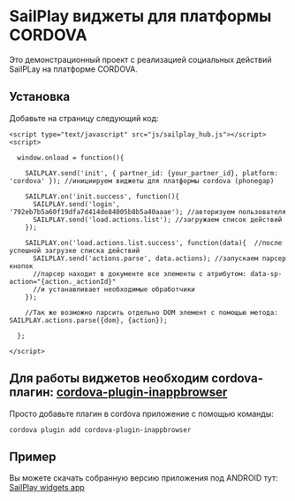 # SailPlay виджеты для платформы CORDOVA

Это демонстрационный проект с реализацией социальных действий SailPLay на платформе CORDOVA.

## Установка

Добавьте на страницу следующий код:

    <script type="text/javascript" src="js/sailplay_hub.js"></script>
    <script>

      window.onload = function(){

        SAILPLAY.send('init', { partner_id: {your_partner_id}, platform: 'cordova' }); //инициируем виджеты для платформы cordova (phonegap)

        SAILPLAY.on('init.success', function(){
          SAILPLAY.send('login', '792eb7b5a60f19dfa7d414de84005b8b5a40aaae'); //авторизуем пользователя
          SAILPLAY.send('load.actions.list'); //загружаем список действий
        });
        
        SAILPLAY.on('load.actions.list.success', function(data){  //после успешной загрузке списка действий
          SAILPLAY.send('actions.parse', data.actions); //запускаем парсер кнопок
          //парсер находит в документе все элементы с атрибутом: data-sp-action="{action._actionId}"
          //и устанавливает необходимые обработчики
        });
        
        //Так же возможно парсить отдельно DOM элемент с помощью метода: SAILPLAY.actions.parse({dom}, {action});

      };

    </script>

## Для работы виджетов необходим cordova-плагин: [cordova-plugin-inappbrowser](https://github.com/apache/cordova-plugin-inappbrowser "cordova-plugin-inappbrowser")

Просто добавьте плагин в cordova приложение с помощью команды: 

    cordova plugin add cordova-plugin-inappbrowser

## Пример

Вы можете скачать собранную версию приложения под ANDROID тут: [SailPlay widgets app](http://saike.ru/sailplay/widgets/demo/phonagap/platforms/android/build/outputs/apk/android-debug.apk "SailPlay widgets app")

